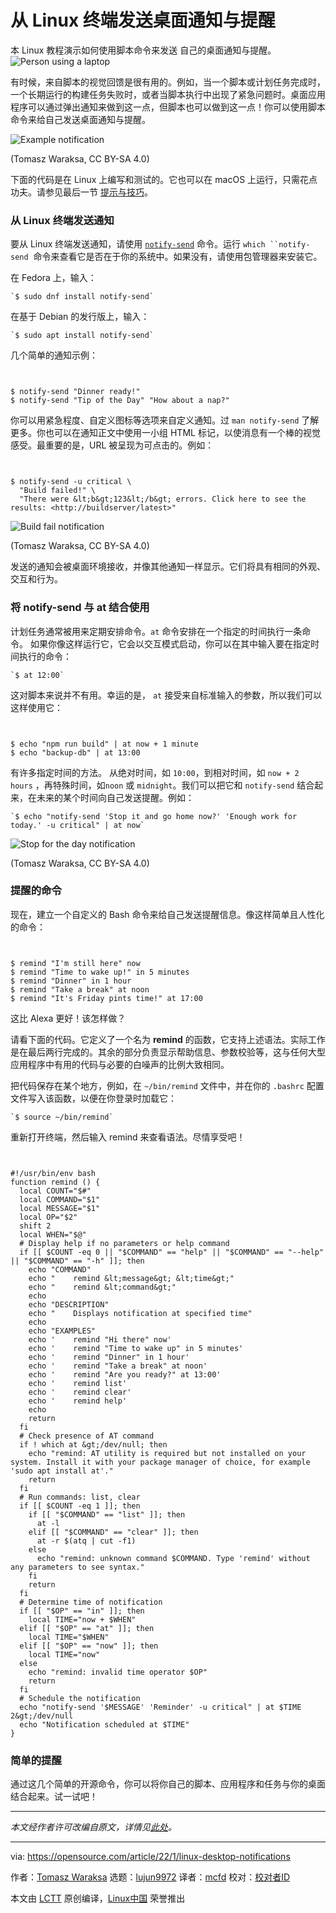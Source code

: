 [#]: subject: "Send desktop notifications and reminders from Linux terminal"
[#]: via: "https://opensource.com/article/22/1/linux-desktop-notifications"
[#]: author: "Tomasz Waraksa https://opensource.com/users/tomasz"
[#]: collector: "lujun9972"
[#]: translator: "mcfd"
[#]: reviewer: " "
[#]: publisher: " "
[#]: url: " "

从 Linux 终端发送桌面通知与提醒
======
本 Linux 教程演示如何使用脚本命令来发送
自己的桌面通知与提醒。
![Person using a laptop][1]

有时候，来自脚本的视觉回馈是很有用的。例如，当一个脚本或计划任务完成时，一个长期运行的构建任务失败时，或者当脚本执行中出现了紧急问题时。桌面应用程序可以通过弹出通知来做到这一点，但脚本也可以做到这一点！你可以使用脚本命令来给自己发送桌面通知与提醒。

![Example notification][2]

(Tomasz Waraksa, CC BY-SA 4.0)

下面的代码是在 Linux 上编写和测试的。它也可以在 macOS 上运行，只需花点功夫。请参见最后一节 [提示与技巧][3]。

### 从 Linux 终端发送通知

要从 Linux 终端发送通知，请使用 [`notify-send`][4] 命令。运行 `which ``notify-send`  命令来查看它是否在于你的系统中。如果没有，请使用包管理器来安装它。 

在 Fedora 上，输入：


```
`$ sudo dnf install notify-send`
```

在基于 Debian 的发行版上，输入： 


```
`$ sudo apt install notify-send`
```

几个简单的通知示例：


```


$ notify-send "Dinner ready!"
$ notify-send "Tip of the Day" "How about a nap?"

```

你可以用紧急程度、自定义图标等选项来自定义通知。过 `man notify-send` 了解更多。你也可以在通知正文中使用一小组 HTML 标记，以使消息有一个棒的视觉感受。最重要的是，URL 被呈现为可点击的。例如： 


```


$ notify-send -u critical \
  "Build failed!" \
  "There were &lt;b&gt;123&lt;/b&gt; errors. Click here to see the results: <http://buildserver/latest>"

```

![Build fail notification][5]

(Tomasz Waraksa, CC BY-SA 4.0)

发送的通知会被桌面环境接收，并像其他通知一样显示。它们将具有相同的外观、交互和行为。

### 将 notify-send 与 at 结合使用

计划任务通常被用来定期安排命令。`at` 命令安排在一个指定的时间执行一条命令。  如果你像这样运行它，它会以交互模式启动，你可以在其中输入要在指定时间执行的命令： 


```
`$ at 12:00`
```

这对脚本来说并不有用。幸运的是， `at` 接受来自标准输入的参数，所以我们可以这样使用它：


```


$ echo "npm run build" | at now + 1 minute
$ echo "backup-db" | at 13:00

```

有许多指定时间的方法。 从绝对时间，如 `10:00`，到相对时间，如 `now + 2 hours` ，再特殊时间，如`noon` 或 `midnight`。我们可以把它和 `notify-send` 结合起来，在未来的某个时间向自己发送提醒。例如： 


```
`$ echo "notify-send 'Stop it and go home now?' 'Enough work for today.' -u critical" | at now`
```

![Stop for the day notification][6]

(Tomasz Waraksa, CC BY-SA 4.0)

### 提醒的命令

现在，建立一个自定义的 Bash 命令来给自己发送提醒信息。像这样简单且人性化的命令：


```


$ remind "I'm still here" now
$ remind "Time to wake up!" in 5 minutes
$ remind "Dinner" in 1 hour
$ remind "Take a break" at noon
$ remind "It's Friday pints time!" at 17:00

```

这比 Alexa 更好！该怎样做？ 

请看下面的代码。它定义了一个名为 **remind** 的函数，它支持上述语法。实际工作是在最后两行完成的。其余的部分负责显示帮助信息、参数校验等，这与任何大型应用程序中有用的代码与必要的白噪声的比例大致相同。

把代码保存在某个地方，例如，在 `~/bin/remind` 文件中，并在你的 `.bashrc` 配置文件写入该函数，以便在你登录时加载它：


```
`$ source ~/bin/remind`
```

重新打开终端，然后输入 remind 来查看语法。尽情享受吧！


```


#!/usr/bin/env bash
function remind () {
  local COUNT="$#"
  local COMMAND="$1"
  local MESSAGE="$1"
  local OP="$2"
  shift 2
  local WHEN="$@"
  # Display help if no parameters or help command
  if [[ $COUNT -eq 0 || "$COMMAND" == "help" || "$COMMAND" == "--help" || "$COMMAND" == "-h" ]]; then
    echo "COMMAND"
    echo "    remind &lt;message&gt; &lt;time&gt;"
    echo "    remind &lt;command&gt;"
    echo
    echo "DESCRIPTION"
    echo "    Displays notification at specified time"
    echo
    echo "EXAMPLES"
    echo '    remind "Hi there" now'
    echo '    remind "Time to wake up" in 5 minutes'
    echo '    remind "Dinner" in 1 hour'
    echo '    remind "Take a break" at noon'
    echo '    remind "Are you ready?" at 13:00'
    echo '    remind list'
    echo '    remind clear'
    echo '    remind help'
    echo
    return
  fi
  # Check presence of AT command
  if ! which at &gt;/dev/null; then
    echo "remind: AT utility is required but not installed on your system. Install it with your package manager of choice, for example 'sudo apt install at'."
    return
  fi
  # Run commands: list, clear
  if [[ $COUNT -eq 1 ]]; then
    if [[ "$COMMAND" == "list" ]]; then
      at -l
    elif [[ "$COMMAND" == "clear" ]]; then
      at -r $(atq | cut -f1)
    else
      echo "remind: unknown command $COMMAND. Type 'remind' without any parameters to see syntax."
    fi
    return
  fi
  # Determine time of notification
  if [[ "$OP" == "in" ]]; then
    local TIME="now + $WHEN"
  elif [[ "$OP" == "at" ]]; then
    local TIME="$WHEN"
  elif [[ "$OP" == "now" ]]; then
    local TIME="now"
  else
    echo "remind: invalid time operator $OP"
    return
  fi
  # Schedule the notification
  echo "notify-send '$MESSAGE' 'Reminder' -u critical" | at $TIME 2&gt;/dev/null
  echo "Notification scheduled at $TIME"
}

```

### 简单的提醒

通过这几个简单的开源命令，你可以将你自己的脚本、应用程序和任务与你的桌面结合起来。试一试吧！

* * *

_本文经作者许可改编自原文，详情见[此处][7]。_

--------------------------------------------------------------------------------

via: https://opensource.com/article/22/1/linux-desktop-notifications

作者：[Tomasz Waraksa][a]
选题：[lujun9972][b]
译者：[mcfd](https://github.com/mcfd)
校对：[校对者ID](https://github.com/校对者ID)

本文由 [LCTT](https://github.com/LCTT/TranslateProject) 原创编译，[Linux中国](https://linux.cn/) 荣誉推出

[a]: https://opensource.com/users/tomasz
[b]: https://github.com/lujun9972
[1]: https://opensource.com/sites/default/files/styles/image-full-size/public/lead-images/laptop_screen_desk_work_chat_text.png?itok=UXqIDRDD (Person using a laptop)
[2]: https://opensource.com/sites/default/files/buyeggs.png (Example notification)
[3]: https://opensource.com/article/22/1/linux-desktop-notifications/#script-notifications-on-macOS
[4]: https://manpages.ubuntu.com/manpages/xenial/man1/notify-send.1.html
[5]: https://opensource.com/sites/default/files/buildfail.png (Build fail notification)
[6]: https://opensource.com/sites/default/files/stop-it.png (Stop for the day notification)
[7]: https://letsdebug.it/post/30-linux-desktop-notifications/
